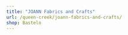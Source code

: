 ```yaml
---
title: "JOANN Fabrics and Crafts"
url: /queen-creek/joann-fabrics-and-crafts/
shop: Basteln
---
```

